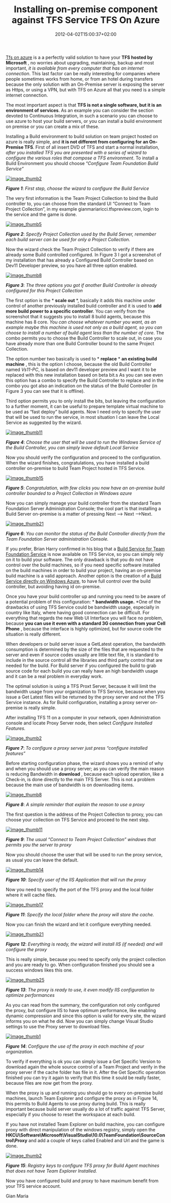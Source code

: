 ﻿---
title: "Installing on-premise component against TFS Service TFS On Azure"
description: ""
date: 2012-04-02T15:00:37+02:00
draft: false
tags: [Tfs,Tfs service,TfsBuild]
categories: [Team Foundation Server]
---
[Tfs on azure](http://tfspreview.com/) is a a perfectly valid solution to have your  **TFS hosted by Microsoft** , no worries about upgrading, maintaining, backup and most important, *it is available from every computer that has an internet connection*. This last factor can be really interesting for companies where people sometimes works from home, or from an hotel during transfers because the only solution with an On-Premise server is exposing the server as Https, or using a VPN, but with TFS on Azure all that you need is a simple internet connection.

The most important aspect is that  **TFS is not a single software, but it is an environment of services**. As an example you can consider the section devoted to Continuous Integration, in such a scenario you can choose to use azure to host your build servers, or you can install a build environment on premise or you can create a mix of these.

Installing a Build environment to build solution on team project hosted on azure is really simple, and  **it is not different from configuring for an On-Premise TFS**. First of all insert DVD of TFS and start a normal installation, *after you installed TFS you are presented with a series of wizard to configure the various roles that compose a TFS environment*. To install a Build Environment you should choose “*Configure Team Foundation Build Service”*

[![image_thumb2](https://www.codewrecks.com/blog/wp-content/uploads/2012/03/image_thumb2_thumb.png "image_thumb2")](https://www.codewrecks.com/blog/wp-content/uploads/2012/03/image_thumb210.png)

 ***Figure 1***: *First step, choose the wizard to configure the Build Service*

The very first information is the Team Project Collection to bind the Build controller to, you can choose from the standard UI “Connect to Team Project Collection”, in my example gianmariaricci.tfspreview.com, login to the service and the game is done.

[![image_thumb5](https://www.codewrecks.com/blog/wp-content/uploads/2012/03/image_thumb5_thumb.png "image_thumb5")](https://www.codewrecks.com/blog/wp-content/uploads/2012/03/image_thumb51.png)

 ***Figure 2***: *Specify Project Collection used by the Build Server, remember each build server can be used for only a Project Collection.*

Now the wizard check the Team Project Collection to verify if there are already some Build controlled configured. In Figure 3 I got a screenshot of my installation that has already a Configured Build Controller based on Dev11 Developer preview, so you have all three option enabled.

[![image_thumb8](https://www.codewrecks.com/blog/wp-content/uploads/2012/03/image_thumb8_thumb.png "image_thumb8")](https://www.codewrecks.com/blog/wp-content/uploads/2012/03/image_thumb81.png)

 ***Figure 3***: *The three options you got if another Build Controller is already configured for this Project Collection*

The first option is the * **scale out** *, basically it adds this machine under control of another previously installed build controller and it is used to  **add more build power to a specific controller**. You can verify from the screenshot that it suggests you to install 8 build agents, because this machine has 8 core. *You can choose whatever number you want, as an example maybe this machine is used not only as a build agent, so you can choose to install a number of build agent less than the number of core*. The combo permits you to choose the Build Controller to scale out, in case you have already more than one Build Controller bound to the same Project Collection.

The option number two basically is used to * **replace** * **an existing build machine** , this is the option I choose, because the old Build Controller named *Vs11-PC*, is based on dev11 developer preview and I want it to be replaced with this new installation based on beta bit.s As you can see even this option has a combo to specify the Build Controller to replace and in the combo you got also an indication on the status of the Build Controller (in Figure 3 you can see that it is offline).

Third option permits you to only install the bits, but leaving the configuration to a further moment, it can be useful to prepare template virtual machine to be used as “fast deploy” build agents. Now I need only to specify the user that will be used to run the service, in most situation I can leave the Local Service as suggested by the wizard.

[![image_thumb11](https://www.codewrecks.com/blog/wp-content/uploads/2012/03/image_thumb11_thumb.png "image_thumb11")](https://www.codewrecks.com/blog/wp-content/uploads/2012/03/image_thumb111.png)

 ***Figure 4***: *Choose the user that will be used to run the Windows Service of the Build Controller, you can simply leave default Local Service*

Now you should verify the configuration and proceed to the configuration. When the wizard finishes, congratulations, you have installed a build controller on-premise to build Team Project hosted in TFS Service.

[![image_thumb15](https://www.codewrecks.com/blog/wp-content/uploads/2012/03/image_thumb15_thumb.png "image_thumb15")](https://www.codewrecks.com/blog/wp-content/uploads/2012/03/image_thumb151.png)

 ***Figure 5***: *Congratulation, with few clicks you now have an on-premise build controller bounded to a Project Collection in Windows azure*

Now you can simply manage your build controller from the standard Team Foundation Server Administration Console; the cool part is that installing a Build Server on-premise is a matter of pressing Next –&gt; Next –&gt;Next.

[![image_thumb21](https://www.codewrecks.com/blog/wp-content/uploads/2012/03/image_thumb21_thumb.png "image_thumb21")](https://www.codewrecks.com/blog/wp-content/uploads/2012/03/image_thumb211.png)

 ***Figure 6***: *You can monitor the status of the Build Controller directly from the Team Foundation Server administration Console.*

If you prefer, Brian Harry confirmed in his blog that a [Build Service for Team Foundation Service](http://blogs.msdn.com/b/bharry/archive/2012/03/27/announcing-a-build-service-for-team-foundation-service.aspx) is now available on TFS Service, so you can simply rely on it to build your software. The only drawback is that you do not have control over the build machines, so if you need specific software installed on the build machines in order to build your project, having an on-premise build machine is a valid approach. Another option is the creation of a [Build Service directly on Windows Azure](http://blogs.realdolmen.com/experts/2012/03/05/tfs-11-beta-build-service-on-windows-azure/), to have full control over the build controller, but avoiding having id on-premise.

Once you have your build controller up and running you need to be aware of a potential problem of this configuration: * **bandwidth usage.** *One of the drawbacks of using TFS Service could be bandwidth usage, especially in country like Italy, where having good connection can be difficult. For everything that regards the new Web UI Interface you will face no problem, because  **you can use it even with a standard 3G connection from your Cell Phone** , because the interface is highly optimized, but for source code the situation is really different.

When developers or build server issue a GetLatest operation, the bandwidth consumption is determined by the size of the files that are requested to the server and even if source codes usually are little text file, it is standard to include in the source control all the libraries and third party control that are needed for the build. For Build server if you configured the build to grab source code for each build you can really have an high bandwidth usage and it can be a real problem in everyday work.

The optimal solution is using a TFS Proxt Server, because it will limit the bandwidth usage from your organization to TFS Service, because when you issue a Get Latest files will be returned by the proxy server and not the TFS Service instance. As for Build configuration, installing a proxy server on-premise is really simple.

After installing TFS 11 on a computer in your network, open Administration console and locate Proxy Server node, then select *Configure Installed Features.*

[![image_thumb2](https://www.codewrecks.com/blog/wp-content/uploads/2012/03/image_thumb2_thumb1.png "image_thumb2")](https://www.codewrecks.com/blog/wp-content/uploads/2012/03/image_thumb212.png)

 ***Figure 7***: *To configure a proxy server just press “configure installed features”*

Before starting configuration phase, the wizard shows you a remind of why and when you should use a proxy server; as you can verify the main reason is reducing Bandwidth in  **download** , because each upload operation, like a Check-in, is done directly to the main TFS Server. This is not a problem because the main use of bandwidth is on downloading items.

[![image_thumb8](https://www.codewrecks.com/blog/wp-content/uploads/2012/03/image_thumb8_thumb1.png "image_thumb8")](https://www.codewrecks.com/blog/wp-content/uploads/2012/03/image_thumb82.png)

 ***Figure 8***: *A simple reminder that explain the reason to use a proxy*

The first question is the address of the Project Collection to proxy, you can choose your collection on TFS Service and proceed to the next step.

[![image_thumb11](https://www.codewrecks.com/blog/wp-content/uploads/2012/03/image_thumb11_thumb1.png "image_thumb11")](https://www.codewrecks.com/blog/wp-content/uploads/2012/03/image_thumb112.png)

 ***Figure 9***: *The usual “Connect to Team Project Collection” windows that permits you the server to proxy*

Now you should choose the user that will be used to run the proxy service, as usual you can leave the default.

[![image_thumb14](https://www.codewrecks.com/blog/wp-content/uploads/2012/03/image_thumb14_thumb.png "image_thumb14")](https://www.codewrecks.com/blog/wp-content/uploads/2012/03/image_thumb141.png)

 ***Figure 10***: *Specify user of the IIS Application that will run the proxy*

Now you need to specify the port of the TFS proxy and the local folder where it will cache files.

[![image_thumb17](https://www.codewrecks.com/blog/wp-content/uploads/2012/03/image_thumb17_thumb.png "image_thumb17")](https://www.codewrecks.com/blog/wp-content/uploads/2012/03/image_thumb171.png)

 ***Figure 11***: *Specify the local folder where the proxy will store the cache.*

Now you can finish the wizard and let it configure everything needed.

[![image_thumb21](https://www.codewrecks.com/blog/wp-content/uploads/2012/03/image_thumb21_thumb1.png "image_thumb21")](https://www.codewrecks.com/blog/wp-content/uploads/2012/03/image_thumb213.png)

 ***Figure 12***: *Everything is ready, the wizard will install IIS (if needed) and will configure the proxy*

This is really simple, because you need to specify only the project collection and you are ready to go. When configuration finished you should see a success windows likes this one.

[![image_thumb25](https://www.codewrecks.com/blog/wp-content/uploads/2012/03/image_thumb25_thumb.png "image_thumb25")](https://www.codewrecks.com/blog/wp-content/uploads/2012/03/image_thumb251.png)

 ***Figure 13***: *The proxy is ready to use, it even modify IIS configuration to optimize performances*

As you can read from the summary, the configuration not only configured the proxy, but configure IIS to have optimum performance, like enabling dynamic compression and since this option is valid for every site, the wizard informs you on what he did. Now you can simply change Visual Studio settings to use the Proxy server to download files.

[![image_thumb1](https://www.codewrecks.com/blog/wp-content/uploads/2012/03/image_thumb1_thumb.png "image_thumb1")](https://www.codewrecks.com/blog/wp-content/uploads/2012/03/image_thumb110.png)

 ***Figure 14***: *Configure the use of the proxy in each machine of your organization.*

To verify if everything is ok you can simply issue a Get Specific Version to download again the whole source control of a Team Project and verify in the proxy server if the cache folder has file in it. After the Get Specific operation finished you can try it again to verify that this time it sould be really faster, because files are now get from the proxy.

When the proxy is up and running you should go to every on-premise build machines, launch Team Explorer and configure the proxy as in Figure 14, this permits to Build Agents to use proxy during build. This is really important because build server usually do a lot of traffic against TFS Server, especially if you choose to reset the workspace at each build.

If you have not installed Team Explorer on build machine, you can configure proxy with direct manipulation of the windows registry, simply open the  **HKCU\Software\Microsoft\VisualStudio\10.0\TeamFoundation\SourceControl\Proxy** and add a couple of keys called Enabled and Url and the game is done.

[![image_thumb2](https://www.codewrecks.com/blog/wp-content/uploads/2012/03/image_thumb2_thumb2.png "image_thumb2")](https://www.codewrecks.com/blog/wp-content/uploads/2012/03/image_thumb214.png)

 ***Figure 15***: *Registry keys to configure TFS proxy for Build Agent machines that does not have Team Explorer Installed.*

Now you have configured build and proxy to have maximum benefit from your TFS service account.

Gian Maria
